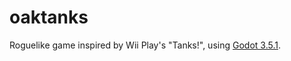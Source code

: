 # oaktanks

Roguelike game inspired by Wii Play's "Tanks!", using [Godot 3.5.1](https://github.com/godotengine/godot/releases/tag/3.5.1-stable).